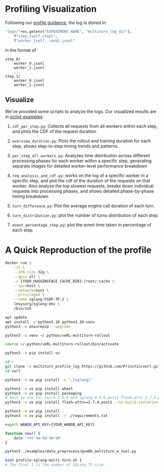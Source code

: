 # Profiling Visualization

Following our [profile guidance](https://github.com/zhaochenyang20/Awesome-ML-SYS-Tutorial/blob/main/rlhf/verl/multi-turn/tool_examples/debug-tp-2.md), the log is stored in:

```bash
"logs/"+os.getenv("EXPERIMENT_NAME", "multiturn_log_dir"),
    f"step_{self.step}",
    f"worker_{self._rank}.jsonl"
```

in the format of

```
step_0/
    worker_0.jsonl
    worker_1.jsonl
    ...
step_1/
    worker_0.jsonl
    worker_1.jsonl
```

## Visualize

We've provided some scripts to analyze the logs. Our visualized results are in [script-examples](./script-examples):

1. `cdf_per_step.py`: Collects all requests from all workers within each step, and plots the CDF of the request duration.

2. `overview_duration.py`: Plots the rollout and training duration for each step, shows step-to-step timing trends and patterns.

3. `per_step_all_workers.py`: Analyzes time distribution across different processing phases for each worker within a specific step, generating separate images for detailed worker-level performance breakdown

4. `req_analysis_and_cdf.py`: works on the log of a specific worker in a specific step, and plot the cdf of the duration of the requests on that worker.
Also analyze the top slowest requests, breaks down individual requests into processing phases, and shows detailed phase-by-phase timing breakdown

5. `turn_difference.py`: Plot the average engine call duration of each turn.

6. `turn_distribution.py`: plot the number of turns distribution of each step.

7. `event_persentage_step.py`: plot the event time taken in percentage of each step.


# A Quick Reproduction of the profile

```bash
docker run \
    -it \
    --shm-size 32g \
    --gpus all \
    -v {YOUR_HUGGINGFACE_CACHE_DIR}:/root/.cache \
    --ipc=host \
    --network=host \
    --privileged \
    --name sglang-FSDP-TP-2 \
    lmsysorg/sglang:dev \
    /bin/zsh
```

```bash
apt update
apt install -y python3.10 python3.10-venv
python3 -m ensurepip --upgrade

python3 -m venv ~/.python/veRL-multiturn-rollout

source ~/.python/veRL-multiturn-rollout/bin/activate

python3 -m pip install uv
```

```bash
cd ~
git clone -b multiturn_profile_log https://github.com/PrinsYin/verl.git
cd verl

python3 -m uv pip install -e ".[sglang]"

python3 -m uv pip install wheel
python3 -m uv pip install packaging
# best to use for torch 2.6.0 and sglang 0.4.6.post1 flash-attn 2.7.4.post1
python3 -m uv pip install flash-attn==2.7.4.post1 --no-build-isolation --no-deps

python3 -m uv pip install .
python3 -m uv pip install -r ./requirements.txt
```

```bash
export WANDB_API_KEY={YOUR_WANDB_API_KEY}

function now() {
    date '+%Y-%m-%d-%H-%M'
}
```

```bash
python3 ./examples/data_preprocess/gsm8k_multiturn_w_tool.py

bash profile-sglang-multi-turn.sh 1 
# The final 1 is the number of SGLang TP size.
```
